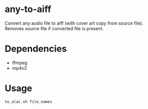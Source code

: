 # any-to-aiff
Convert any audio file to aiff (with cover art copy from source file). Removes
source file if converted file is present.

# Dependencies

- ffmpeg
- mp4v2

# Usage
```
to_alac.sh file_names
```

